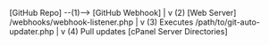 [GitHub Repo] --(1)--> [GitHub Webhook]
                          |
                          v
                     (2) [Web Server]
                 /webhooks/webhook-listener.php
                          |
                          v
                     (3) Executes
               /path/to/git-auto-updater.php
                          |
                          v
                     (4) Pull updates
              [cPanel Server Directories]

